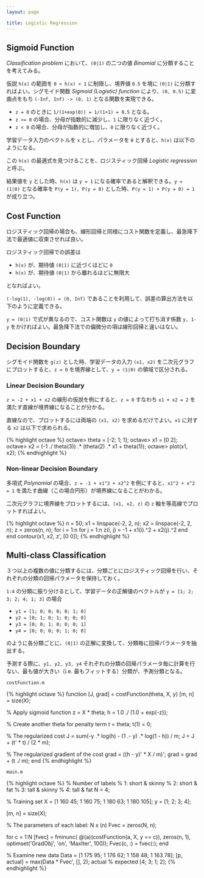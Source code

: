 ```yaml
---
layout: page

title: Logistic Regression
---
```


<script type="text/x-mathjax-config">
  MathJax.Hub.Config({ tex2jax: { inlineMath: [['$','$'], ["\\(","\\)"]] } });
</script>
<script type="text/javascript"
  src="http://cdn.mathjax.org/mathjax/latest/MathJax.js?config=TeX-AMS_HTML">
</script>

## Sigmoid Function

_Classification problem_ において、`(0|1)` の二つの値 _Binomial_ に分類することを考えてみる。

仮説 `h(x)` の範囲を `0 < h(x) < 1` に制限し、境界値 `0.5` を境に `(0|1)` に分類すればよい。シグモイド関数 _Sigmoid (Logistic) function_ により、`(0, 0.5)` に変曲点をもち `(-Inf, Inf) -> (0, 1)` となる関数を実現できる。

<script type="math/tex; mode=display" id="MathJax-Element-sigmoid">
g(z) = \frac{1}{1 + e^{-z}} \\
\lim_{z \to \infty} g(z) = 1 \\
\lim_{z \to -{\infty}} g(z) = 0 \\
</script>

* `z = 0` のときに `1/(1+exp(0)) = 1/(1+1) = 0.5` となる。
* `z >= 0` の場合、分母が指数的に減少し、`1` に限りなく近づく。
* `z < 0` の場合、分母が指数的に増加し、`0` に限りなく近づく。

学習データ入力のベクトルを `x` とし、パラメータを `θ` とすると、`h(x)` は以下のようになる。

<script type="math/tex; mode=display" id="MathJax-Element-sigimoid_hypothesis">
h_{\theta}(x) = g({\theta}_0 + {\theta}_1 x_1 + {\theta}_2 x_2 + ...) \\
h_{\theta}(x) = g({\theta}^T x) = \frac{1}{1 + e^{- { {\theta}^T x } } } \\
</script>

この `h(x)` の最適式を見つけることを、ロジスティック回帰 _Logistic regression_ と呼ぶ。

結果値を `y` とした時、`h(x)` は `y = 1` になる確率であると解釈できる。`y = (1|0)` となる確率を `P(y = 1), P(y = 0)` とした時、`P(y = 1) + P(y = 0) = 1` が成り立つ。

<script type="math/tex; mode=display" id="MathJax-Element-sigmoid_probability">
P(y = 1) + P(y = 0) = 1 \\
h_{\theta}(x) = P(y = 1) = 0.5 \ldots P(y = 0) = 1 - 0.5 = 0.5 \\
h_{\theta}(x) = P(y = 1) = 0.3 \ldots P(y = 0) = 1 - 0.3 = 0.7 \\
</script>

## Cost Function

ロジスティック回帰の場合も、線形回帰と同様にコスト関数を定義し、最急降下法で最適値に収束させれば良い。

ロジスティック回帰での誤差は

* `h(x)` が、期待値 `(0|1)` に近づくほどに `0`
* `h(x)` が、期待値 `(0|1)` から離れるほどに無限大

となればよい。

`(-log(1), -log(0)) = (0, Inf)` であることを利用して、誤差の算出方法を以下のように定義できる。

<script type="math/tex; mode=display" id="MathJax-Element-logistic_function_error_def">
\left\{
  \begin{array}{l l}
  -log(h_{\theta}(x))     & \text{if $y = 1$} \\
  -log(1 - h_{\theta}(x)) & \text{if $y = 0$} \\
  \end{array} \\
\right.
</script>

`y = (0|1)` で式が異なるので、コスト関数は `y` の値によって打ち消す係数 `y, 1-y` をかければよい。最急降下法での偏微分の項は線形回帰と違いはない。

<script type="math/tex; mode=display" id="MathJax-Element-logistic_function_cost">
J(\theta) = \frac{1}{m} {\sum_{i=1}^{m} [ -log(h_{\theta}(x^{(i)}))(y^{(i)}) - log(1 - h_{\theta}(x^{(i)})) (1 - y^{(i)}) ] } \\
\theta_{j} := \theta_{j} - \alpha \left( \frac{\partial}{\partial \theta_{j}} J(\theta) \right) \\
{\partial J(\theta) \over \partial \theta_{j}} = \frac{1}{m} {\sum_{i=1}^{m} (h_{\theta}(x^{(i)}) - y^{(i)})x_{j}^{(i)} } \\
</script>

## Decision Boundary

シグモイド関数を `g(z)` とした時、学習データの入力 `(x1, x2)` を二次元グラフにプロットすると、`z = 0` を境界線として、`y = (1|0)` の領域で区分される。

### Linear Decision Boundary

`z = -2 + x1 + x2` の線形の仮説を例にすると、`z = 0` すなわち `x1 + x2 = 2` を満たす直線が境界線になることが分かる。

<script type="math/tex; mode=display" id="MathJax-Element-decision_boundary_linear">
\theta = \begin{bmatrix}
  -2 \\
  1 \\
  1 \\
\end{bmatrix} \\
h_{\theta}(x) = g(-2 + {\theta}_1 x_1 + {\theta}_2 x_2) \\
z = -2 + x_1 + x_2 = 0 \\
\begin{array}{l l}
y = 1 & x_1 + x_2 > 2 & (0, 3), (1, 2), (2, 1), \ldots \\
y = 0.5 & x_1 + x_2 = 2 & (0, 2), (1, 1), (2, 0), \ldots \\
y = 0 & x_1 + x_2 < 2 & (0, 1), (1, 0) \ldots \\
\end{array}
</script>

直線なので、プロットするには両端の `(x1, x2)` を求めるだけでよい。`x1` に対する `x2` は以下で求められる。

<script type="math/tex; mode=display" id="MathJax-Element-decision_boundary_linear_plotting">
\begin{align}
{\theta}_0 + {\theta}_1 x_1 + {\theta}_1 x_2 & = 0 \\
x_2 & = -{ \frac{1}{ {\theta}_2 } } ( {\theta}_0 + {\theta}_1 x_1 ) \\
\end{align}
</script>

{% highlight octave %}
octave> theta = [-2; 1; 1];
octave> x1 = [0 2];
octave> x2 = (-1 ./ theta(3)) .* (theta(2) .* x1 + theta(1));
octave> plot(x1, x2);
{% endhighlight %}

### Non-linear Decision Boundary

多項式 _Polynomial_ の場合、`z = -1 + x1^2 + x2^2` を例にすると、`x1^2 + x^2 = 1` を満たす曲線（この場合円形）が境界線になることがわかる。

<script type="math/tex; mode=display" id="MathJax-Element-decision_boundary_nonlinear">
\theta = \begin{bmatrix}
  -1 \\
  0 \\
  0 \\
  1 \\
  0 \\
  1 \\
\end{bmatrix} \\
h_{\theta}(x) = g(-1 + {\theta}_1 x_1 + {\theta}_2 x_2 + {\theta}_3 x_{1}^2 + {\theta}_4 x_{1} x_{2} + {\theta}_5 x_{2}^2) \\
z = -1 + x_{1}^2 + x_{2}^2 = 0 \\
\begin{array}{l l}
y = 1 & x_{1}^2 + x_{2}^2 > 1 & (-2, 0), (0, -2), (2, 0), (0, 2), \ldots \\
y = 0.5 & x_{1}^2 + x_{2}^2 = 1 & (-1, 0), (0, -1), (1, 0), (0, 1), \ldots \\
y = 0 & x_{1}^2 + x_{2}^2 < 1 & (-0.5, 0), (0, -0.5), (0.5, 0), (0, 0.5), \ldots \\
\end{array}
</script>

二次元グラフに境界線をプロットするには、`(x1, x2, z)` の `z` 軸を等高線でプロットすればよい。

{% highlight octave %}
n = 50;
x1 = linspace(-2, 2, n);
x2 = linspace(-2, 2, n);
z = zeros(n, n);
for i = 1:n
  for j = 1:n
    z(i, j) = -1 + x1(i).^2 + x2(j).^2
  end
end
contour(x1, x2, z', [0 0]);
{% endhighlight %}

## Multi-class Classification

３つ以上の複数の値に分類するには、分類ごとにロジスティック回帰を行い、それぞれの分類の回帰パラメータを保持しておく。

`1:4` の分類に振り分けるとして、学習データの正解値のベクトルが `y = [1; 2; 3; 2; 4; 1; 3]` の場合

* `y1 = [1; 0; 0; 0; 0; 1; 0]`
* `y2 = [0; 1; 0; 1; 0; 0; 0]`
* `y3 = [0; 0; 1; 0; 0; 0; 1]`
* `y4 = [0; 0; 0; 0; 1; 0; 0]`

のように各分類ごとに、`(0|1)` の正解に変換して、分類毎に回帰パラメータを抽出する。

予測する際に、`y1, y2, y3, y4` それぞれの分類の回帰パラメータ毎に計算を行ない、最も値が大きい（i.e. 最もフィットする）分類が、予測分類となる。

`costFunction.m`

{% highlight octave %}
function [J, grad] = costFunction(theta, X, y)
  [m, n] = size(X);

  % Apply sigmoid function
  z = X * theta;
  h = 1.0 ./ (1.0 + exp(-z));

  % Create another theta for penalty term
  t = theta;
  t(1) = 0;

  % The regularized cost
  J = sum(-y .* log(h) - (1 .- y) .* log(1 - h)) / m;
  J = J + (t' * t) / (2 * m);

  % The regularized gradient of the cost
  grad = ((h - y)' * X / m)';
  grad = grad + (t ./ m);
end
{% endhighlight %}

`main.m`

{% highlight octave %}
% Number of labels
%   1: short & skinny
%   2: short & fat
%   3: tall & skinny
%   4: tall & fat
N = 4;

% Training set
X = [1 160 45; 1 160 75; 1 180 63; 1 180 105];
y = [1; 2; 3; 4];

[m, n] = size(X);

% The parameters of each label: N x (n)
Fvec = zeros(N, n);

for c = 1:N
  [fvec] = fminunc(
      @(a)(costFunction(a, X, y == c)),
      zeros(n, 1),
      optimset('GradObj', 'on', 'MaxIter', 100));
  Fvec(c, :) = fvec(:);
end

% Examine new data
Data = [1 175 95; 1 176 62; 1 158 48; 1 163 78];
[p, actual] = max(Data * Fvec', [], 2);
actual % expected [4; 3; 1; 2];
{% endhighlight %}

